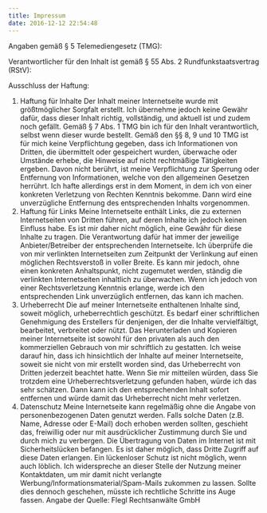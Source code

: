 ```yaml
---
title: Impressum
date: 2016-12-12 22:54:48
---
```

Angaben gemäß § 5 Telemediengesetz (TMG):
 
Verantwortlicher für den Inhalt ist gemäß § 55 Abs. 2 Rundfunkstaatsvertrag (RStV):
 
Ausschluss der Haftung:
1. Haftung für Inhalte
Der Inhalt meiner Internetseite wurde mit größtmöglicher Sorgfalt erstellt. Ich übernehme jedoch keine Gewähr dafür, dass dieser Inhalt richtig, vollständig, und aktuell ist und zudem noch gefällt. Gemäß § 7 Abs. 1 TMG bin ich für den Inhalt verantwortlich, selbst wenn dieser wurde bestellt.
Gemäß den §§ 8, 9 und 10 TMG ist für mich keine Verpflichtung gegeben, dass ich Informationen von Dritten, die übermittelt oder gespeichert wurden, überwache oder Umstände erhebe, die Hinweise auf nicht rechtmäßige Tätigkeiten ergeben.
Davon nicht berührt, ist meine Verpflichtung zur Sperrung oder Entfernung von Informationen, welche von den allgemeinen Gesetzen herrührt.
Ich hafte allerdings erst in dem Moment, in dem ich von einer konkreten Verletzung von Rechten Kenntnis bekomme. Dann wird eine unverzügliche Entfernung des entsprechenden Inhalts vorgenommen.
2. Haftung für Links
Meine Internetseite enthält Links, die zu externen Internetseiten von Dritten führen, auf deren Inhalte ich jedoch keinen Einfluss habe. Es ist mir daher nicht möglich, eine Gewähr für diese Inhalte zu tragen.
Die Verantwortung dafür hat immer der jeweilige Anbieter/Betreiber der entsprechenden Internetseite. Ich überprüfe die von mir verlinkten Internetseiten zum Zeitpunkt der Verlinkung auf einen möglichen Rechtsverstoß in voller Breite.
Es kann mir jedoch, ohne einen konkreten Anhaltspunkt, nicht zugemutet werden, ständig die verlinkten Internetseiten inhaltlich zu überwachen. Wenn ich jedoch von einer Rechtsverletzung Kenntnis erlange, werde ich den entsprechenden Link unverzüglich entfernen, das kann ich machen.
3. Urheberrecht
Die auf meiner Internetseite enthaltenen Inhalte sind, soweit möglich, urheberrechtlich geschützt. Es bedarf einer schriftlichen Genehmigung des Erstellers für denjenigen, der die Inhalte vervielfältigt, bearbeitet, verbreitet oder nützt.
Das Herunterladen und Kopieren meiner Internetseite ist sowohl für den privaten als auch den kommerziellen Gebrauch von mir schriftlich zu gestatten. Ich weise darauf hin, dass ich hinsichtlich der Inhalte auf meiner Internetseite, soweit sie nicht von mir erstellt worden sind, das Urheberrecht von Dritten jederzeit beachtet hatte.
Wenn Sie mir mitteilen würden, dass Sie trotzdem eine Urheberrechtsverletzung gefunden haben, würde ich das sehr schätzen. Dann kann ich den entsprechenden Inhalt sofort entfernen und würde damit das Urheberrecht nicht mehr verletzen.
4. Datenschutz
Meine Internetseite kann regelmäßig ohne die Angabe von personenbezogenen Daten genutzt werden. Falls solche Daten (z.B. Name, Adresse oder E-Mail) doch erhoben werden sollten, geschieht das, freiwillig oder nur mit ausdrücklicher Zustimmung durch Sie und durch mich zu verbergen.
Die Übertragung von Daten im Internet ist mit Sicherheitslücken befangen. Es ist daher möglich, dass Dritte Zugriff auf diese Daten erlangen. Ein lückenloser Schutz ist nicht möglich, wenn auch löblich.
Ich widerspreche an dieser Stelle der Nutzung meiner Kontaktdaten, um mir damit nicht verlangte Werbung/Informationsmaterial/Spam-Mails zukommen zu lassen. Sollte dies dennoch geschehen, müsste ich rechtliche Schritte ins Auge fassen.
Angabe der Quelle: Flegl Rechtsanwälte GmbH
